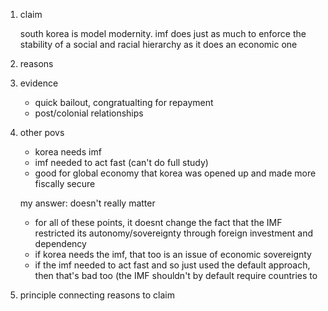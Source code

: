 1.  claim

    south korea is model modernity. imf does just as much to
    enforce the stability of a social and racial hierarchy as
    it does an economic one

2.  reasons
3.  evidence

    - quick bailout, congratualting for repayment
    - post/colonial relationships

4.  other povs

    - korea needs imf
    - imf needed to act fast (can't do full study)
    - good for global economy that korea was opened up and made
      more fiscally secure

    my answer: doesn't really matter

    - for all of these points, it doesnt change the fact that
      the IMF restricted its autonomy/sovereignty through
      foreign investment and dependency
    - if korea needs the imf, that too is an issue of economic
      sovereignty
    - if the imf needed to act fast and so just used the
      default approach, then that's bad too (the IMF shouldn't
      by default require countries to

5.  principle connecting reasons to claim
